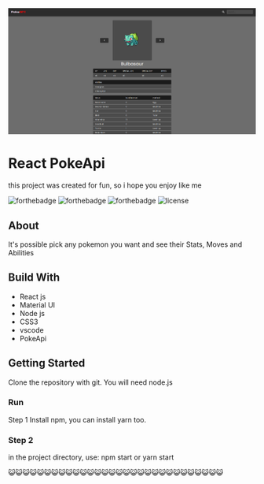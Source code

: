 
<div align="center">
  <img alt="DeviceMashups" src="./images/screen.png" />
</div>

# React PokeApi

this project was created for fun, so i hope you enjoy like me

![forthebadge](https://forthebadge.com/images/badges/built-with-love.svg)
![forthebadge](https://forthebadge.com/images/badges/made-with-javascript.svg)
![forthebadge](https://forthebadge.com/images/badges/open-source.svg)
![license](https://img.shields.io/github/license/dec0dOS/amazing-github-template.svg?style=flat-square)

## About

It's possible pick any pokemon you want and see their Stats, Moves and Abilities

## Build With

- React js
- Material UI
- Node js
- CSS3
- vscode
- PokeApi

## Getting Started
Clone the repository with git. You will need node.js

### Run
Step 1
Install npm, you can install yarn too.

### Step 2
in the project directory, use: npm start or yarn start

😺😺😺😺😺😺😺😺😺😺😺😺😺😺😺😺😺😺😺😺😺😺😺😺😺😺😺😺😺😺